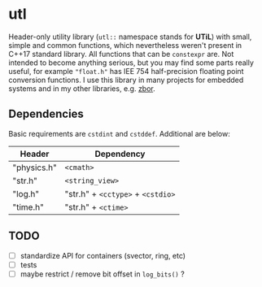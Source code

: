 # utl

Header-only utility library (`utl::` namespace stands for __UTiL__) with small, simple and common functions, which nevertheless weren't present in C++17 standard library. All functions that can be `constexpr` are. Not intended to become anything serious, but you may find some parts really useful, for example `"float.h"` has IEE 754 half-precision floating point conversion functions. I use this library in many projects for embedded systems and in my other libraries, e.g. [zbor][1].

## Dependencies 

Basic requirements are `cstdint` and `cstddef`. Additional are below:

| Header        | Dependency                        |
| ------------- | --------------------------------- |
| "physics.h"   | `<cmath>`                         |
| "str.h"       | `<string_view>`                   |
| "log.h"       | "str.h" + `<cctype>` + `<cstdio>` |
| "time.h"      | "str.h" + `<ctime>`               |

## TODO

- [ ] standardize API for containers (svector, ring, etc)
- [ ] tests
- [ ] maybe restrict / remove bit offset in `log_bits()` ?

[1]: https://github.com/nth-eye/zbor
